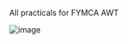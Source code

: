 All practicals for FYMCA AWT 

![image](https://github.com/user-attachments/assets/a7c3597b-f5c6-487d-9e51-2f1523ea0d8d)

